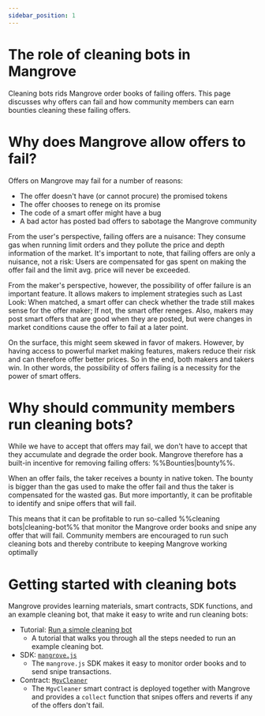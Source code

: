 ```yaml
---
sidebar_position: 1
---
```

# The role of cleaning bots in Mangrove
Cleaning bots rids Mangrove order books of failing offers. This page discusses why offers can fail and how community members can earn bounties cleaning these failing offers.

# Why does Mangrove allow offers to fail?
Offers on Mangrove may fail for a number of reasons:

* The offer doesn't have (or cannot procure) the promised tokens
* The offer chooses to renege on its promise
* The code of a smart offer might have a bug
* A bad actor has posted bad offers to sabotage the Mangrove community

From the user's perspective, failing offers are a nuisance: They consume gas when running limit orders and they pollute the price and depth information of the market. It's important to note, that failing offers are only a nuisance, not a risk: Users are compensated for gas spent on making the offer fail and the limit avg. price will never be exceeded.

From the maker's perspective, however, the possibility of offer failure is an important feature. It allows makers to implement strategies such as Last Look: When matched, a smart offer can check whether the trade still makes sense for the offer maker; If not, the smart offer reneges. Also, makers may post smart offers that are good when they are posted, but were changes in market conditions cause the offer to fail at a later point.

On the surface, this might seem skewed in favor of makers. However, by having access to powerful market making features, makers reduce their risk and can therefore offer better prices. So in the end, both makers and takers win.
In other words, the possibility of offers failing is a necessity for the power of smart offers.


# Why should community members run cleaning bots?
While we have to accept that offers may fail, we don't have to accept that they accumulate and degrade the order book. Mangrove therefore has a built-in incentive for removing failing offers: %%Bounties|bounty%%.

When an offer fails, the taker receives a bounty in native token. The bounty is bigger than the gas used to make the offer fail and thus the taker is compensated for the wasted gas. But more importantly, it can be profitable to identify and snipe offers that will fail.

This means that it can be profitable to run so-called %%cleaning bots|cleaning-bot%% that monitor the Mangrove order books and snipe any offer that will fail. Community members are encouraged to run such cleaning bots and thereby contribute to keeping Mangrove working optimally


# Getting started with cleaning bots
Mangrove provides learning materials, smart contracts, SDK functions, and an example cleaning bot, that make it easy to write and run cleaning bots:

- Tutorial: [Run a simple cleaning bot](../getting-started/run-a-simple-cleaning-bot)
  - A tutorial that walks you through all the steps needed to run an example cleaning bot.
- SDK: [`mangrove.js`](../../SDK/README.md)
  - The `mangrove.js` SDK makes it easy to monitor order books and to send snipe transactions.
- Contract: [`MgvCleaner`](https://github.com/mangrovedao/mangrove-core/blob/master/src/periphery/MgvCleaner.sol)
  - The `MgvCleaner` smart contract is deployed together with Mangrove and provides a `collect` function that snipes  offers and reverts if any of the offers don't fail.
